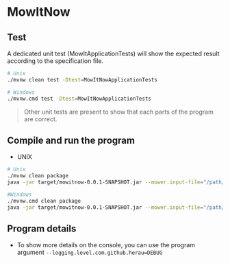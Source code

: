 # MowItNow

## Test

A dedicated unit test (MowItApplicationTests) will show the expected result according to the specification file.

```bash
# Unix
./mvnw clean test -Dtest=MowItNowApplicationTests

# Windows
./mvnw.cmd test -Dtest=MowItNowApplicationTests
```

> Other unit tests are present to show that each parts of the program are correct.

## Compile and run the program

* UNIX
```bash
# Unix
./mvnw clean package
java -jar target/mowitnow-0.0.1-SNAPSHOT.jar --mower.input-file="/path/to/instructions.txt"

#Windows
./mvnw.cmd clean package
java -jar target/mowitnow-0.0.1-SNAPSHOT.jar --mower.input-file="/path/to/instructions.txt"
```

## Program details

* To show more details on the console, you can use the program argument 
`--logging.level.com.github.herau=DEBUG`